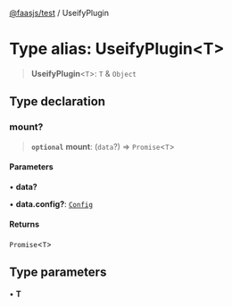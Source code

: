 [@faasjs/test](../README.md) / UseifyPlugin

# Type alias: UseifyPlugin\<T\>

> **UseifyPlugin**\<`T`\>: `T` & `Object`

## Type declaration

### mount?

> **`optional`** **mount**: (`data`?) => `Promise`\<`T`\>

#### Parameters

• **data?**

• **data\.config?**: [`Config`](Config.md)

#### Returns

`Promise`\<`T`\>

## Type parameters

• **T**
